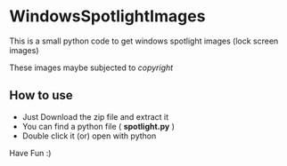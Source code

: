# WindowsSpotlightImages
This is a small python code to get windows spotlight images (lock screen images)  
  
These images maybe subjected to *copyright*

## How to use
* Just Download the zip file and extract it
* You can find a python file ( **spotlight.py** )
* Double click it (or) open with python     

Have Fun :)
